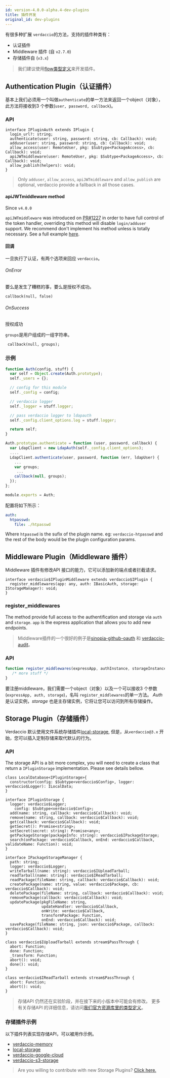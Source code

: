 ```yaml
---
id: version-4.0.0-alpha.4-dev-plugins
title: 插件开发
original_id: dev-plugins
---
```

有很多种扩展 `verdaccio`的方法，支持的插件种类有：

* 认证插件
* Middleware 插件 (自 `v2.7.0`)
* 存储插件自 (`v3.x`)

> 我们建议使用[flow类型定义](https://github.com/verdaccio/flow-types)来开发插件。

## Authentication Plugin（认证插件）

基本上我们必须用一个叫做`authenticate`的单一方法来返回一个object（对象），此方法将接收到3 个参数(`user, password, callback`)。

### API

```flow
interface IPluginAuth extends IPlugin {
  login_url?: string;
  authenticate(user: string, password: string, cb: Callback): void;
  adduser(user: string, password: string, cb: Callback): void;
  allow_access(user: RemoteUser, pkg: $Subtype<PackageAccess>, cb: Callback): void;
  apiJWTmiddleware(user: RemoteUser, pkg: $Subtype<PackageAccess>, cb: Callback): void;
  allow_publish(helpers): void;
}
```

> Only `adduser`, `allow_access`, `apiJWTmiddleware` and `allow_publish` are optional, verdaccio provide a fallback in all those cases.

#### apiJWTmiddleware method

Since `v4.0.0`

`apiJWTmiddleware` was introduced on [PR#1227](https://github.com/verdaccio/verdaccio/pull/1227) in order to have full control of the token handler, overriding this method will disable `login/adduser` support. We recommend don't implement his method unless is totally necessary. See a full example [here](https://github.com/verdaccio/verdaccio/pull/1227#issuecomment-463235068).

#### 回调

一旦执行了认证，有两个选项来回应 `verdaccio`。

###### OnError

要么是发生了糟糕的事，要么是授权不成功。

```flow
callback(null, false)
```

###### OnSuccess

授权成功

`groups`是用户组成的一组字符串。

     callback(null, groups);
    

### 示例

```javascript
function Auth(config, stuff) {
  var self = Object.create(Auth.prototype);
  self._users = {};

  // config for this module
  self._config = config;

  // verdaccio logger
  self._logger = stuff.logger;

  // pass verdaccio logger to ldapauth
  self._config.client_options.log = stuff.logger;

  return self;
}

Auth.prototype.authenticate = function (user, password, callback) {
  var LdapClient = new LdapAuth(self._config.client_options);
  ....
  LdapClient.authenticate(user, password, function (err, ldapUser) {
    ...
    var groups;
     ...
    callback(null, groups);
  });
};

module.exports = Auth;
```

配置将如下所示：

```yaml
auth:
  htpasswd:
    file: ./htpasswd
```

Where `htpasswd` is the sufix of the plugin name. eg: `verdaccio-htpasswd` and the rest of the body would be the plugin configuration params.

## Middleware Plugin（Middleware 插件）

Middleware 插件有修改API 接口的能力，它可以添加新的端点或者拦截请求。

```flow
interface verdaccio$IPluginMiddleware extends verdaccio$IPlugin {
  register_middlewares(app: any, auth: IBasicAuth, storage: IStorageManager): void;
}
```

### register_middlewares

The method provide full access to the authentification and storage via `auth` and `storage`. `app` is the express application that allows you to add new endpoints.

> Middleware插件的一个很好的例子是[sinopia-github-oauth](https://github.com/soundtrackyourbrand/sinopia-github-oauth) 和 [verdaccio-audit](https://github.com/verdaccio/verdaccio-audit)。

### API

```js
function register_middlewares(expressApp, authInstance, storageInstance) {
   /* more stuff */
}
```

要注册middleware，我们需要一个object（对象）以及一个可以接收3 个参数(`expressApp, auth, storage`)，名叫 `register_middlewares`的单一方法。 *Auth*是认证实例，*storage* 也是主存储实例，它将让您可以访问到所有存储操作。

## Storage Plugin（存储插件）

Verdaccio 默认使用文件系统存储插件[local-storage](https://github.com/verdaccio/local-storage), 但是，从`verdaccio@3.x` 开始，您可以插入定制存储来取代默认的行为。

### API

The storage API is a bit more complex, you will need to create a class that return a `IPluginStorage` implementation. Please see details bellow.

```flow
class LocalDatabase<IPluginStorage>{
  constructor(config: $Subtype<verdaccio$Config>, logger: verdaccio$Logger): ILocalData;
}

interface IPluginStorage {
  logger: verdaccio$Logger;
    config: $Subtype<verdaccio$Config>;
  add(name: string, callback: verdaccio$Callback): void;
  remove(name: string, callback: verdaccio$Callback): void;
  get(callback: verdaccio$Callback): void;
  getSecret(): Promise<string>;
  setSecret(secret: string): Promise<any>;
  getPackageStorage(packageInfo: string): verdaccio$IPackageStorage;
  search(onPackage: verdaccio$Callback, onEnd: verdaccio$Callback, validateName: Function): void;
}

interface IPackageStorageManager {
  path: string;
  logger: verdaccio$Logger;
  writeTarball(name: string): verdaccio$IUploadTarball;
  readTarball(name: string): verdaccio$IReadTarball;
  readPackage(fileName: string, callback: verdaccio$Callback): void;
  createPackage(name: string, value: verdaccio$Package, cb: verdaccio$Callback): void;
  deletePackage(fileName: string, callback: verdaccio$Callback): void;
  removePackage(callback: verdaccio$Callback): void;
  updatePackage(pkgFileName: string,
                updateHandler: verdaccio$Callback,
                onWrite: verdaccio$Callback,
                transformPackage: Function,
                onEnd: verdaccio$Callback): void;
  savePackage(fileName: string, json: verdaccio$Package, callback: verdaccio$Callback): void;
}

class verdaccio$IUploadTarball extends stream$PassThrough {
  abort: Function;
  done: Function;
  _transform: Function;
  abort(): void;
  done(): void;
}

class verdaccio$IReadTarball extends stream$PassThrough {
  abort: Function;
  abort(): void;
}
```

> 存储API 仍然还在实验阶段，并在接下来的小版本中可能会有修改。 更多有关存储API 的详细信息，请访问[我们官方资源库里的类型定义](https://github.com/verdaccio/flow-types)。

### 存储插件示例

以下插件列表实现存储API，可以被用作示例。

* [verdaccio-memory](https://github.com/verdaccio/verdaccio-memory)
* [local-storage](https://github.com/verdaccio/local-storage)
* [verdaccio-google-cloud](https://github.com/verdaccio/verdaccio-google-cloud)
* [verdaccio-s3-storage](https://github.com/Remitly/verdaccio-s3-storage/tree/s3)

> Are you willing to contribute with new Storage Plugins? [Click here.](https://github.com/verdaccio/verdaccio/issues/103#issuecomment-357478295)